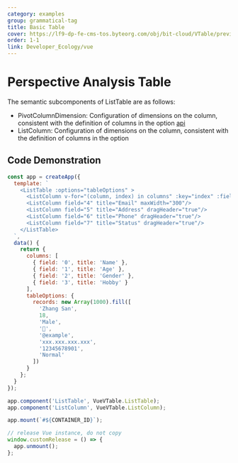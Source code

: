 ```yaml
---
category: examples
group: grammatical-tag
title: Basic Table
cover: https://lf9-dp-fe-cms-tos.byteorg.com/obj/bit-cloud/VTable/preview/vue-list-table.png
order: 1-1
link: Developer_Ecology/vue
---
```


# Perspective Analysis Table

The semantic subcomponents of ListTable are as follows:

- PivotColumnDimension: Configuration of dimensions on the column, consistent with the definition of columns in the option [api](../../option/PivotTable-columns-text#headerType)
- ListColumn: Configuration of dimensions on the column, consistent with the definition of columns in the option

## Code Demonstration

```javascript livedemo template=vtable-vue
const app = createApp({
  template: `
    <ListTable :options="tableOptions" >
      <ListColumn v-for="(column, index) in columns" :key="index" :field="column.field" :title="column.title" />
      <ListColumn field="4" title="Email" maxWidth="300"/>
      <ListColumn field="5" title="Address" dragHeader="true"/>
      <ListColumn field="6" title="Phone" dragHeader="true"/>
      <ListColumn field="7" title="Status" dragHeader="true"/>
    </ListTable>
  `,
  data() {
    return {
      columns: [
        { field: '0', title: 'Name' },
        { field: '1', title: 'Age' },
        { field: '2', title: 'Gender' },
        { field: '3', title: 'Hobby' }
      ],
      tableOptions: {
        records: new Array(1000).fill([
          'Zhang San',
          18,
          'Male',
          '🏀',
          '@example',
          'xxx.xxx.xxx.xxx',
          '12345678901',
          'Normal'
        ])
      }
    };
  }
});

app.component('ListTable', VueVTable.ListTable);
app.component('ListColumn', VueVTable.ListColumn);

app.mount(`#${CONTAINER_ID}`);

// release Vue instance, do not copy
window.customRelease = () => {
  app.unmount();
};
```
